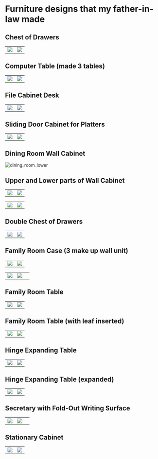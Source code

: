 

# Furniture designs that my father-in-law made

## Chest of Drawers

<table width="100%">
<tr>
<td width="50%">
<img src="./images/chest_of_drawers.jpg">
</td>
<td>
<img src="./dimensions/chest_of_drawers.jpg" >
</td>
</tr>
</table>


## Computer Table (made 3 tables)

<table width="100%">
<tr>
<td width="50%">
<img src="./images/computer_table.jpg">
</td>
<td>
<img src="./dimensions/computer_table.jpg" >
</td>
</tr>
</table>

## File Cabinet Desk

<table width="100%">
<tr>
<td width="50%">
<img src="./images/file_cabinet_desk.jpg">
</td>
<td>
<img src="./dimensions/file_cabinet_desk.jpg" >
</td>
</tr>
</table>


## Sliding Door Cabinet for Platters

<table width="100%">
<tr>
<td width="50%">
<img src="./images/dining_platter_cabinet.jpg">
</td>
<td>
<img src="./dimensions/dining_platter_cabinet.jpg" >
</td>
</tr>
</table>

## Dining Room Wall Cabinet
![dining_room_lower](./images/dining_room_upper_and_lower.jpg)

## Upper and Lower parts of Wall Cabinet

<table width="100%">
<tr>
<td width="50%">
<img src="./images/dining_room_upper.jpg">
</td>
<td>
<img src="./dimensions/dining_room_upper.jpg" >
</td>
</tr>
</table>


<table width="100%">
<tr>
<td width="50%">
<img src="./images/dining_room_lower.jpg">
</td>
<td>
<img src="./dimensions/dining_room_lower.jpg" >
</td>
</tr>
</table>

## Double Chest of Drawers

<table width="100%">
<tr>
<td width="50%">
<img src="./images/double_chest_of_drawers.jpg">
</td>
<td>
<img src="./dimensions/double_chest_of_drawers.jpg" >
</td>
</tr>
</table>

## Family Room Case (3 make up wall unit)


<table width="100%">
<tr>
<td width="50%">
<img src="./images/family_room_case_x3_v2.jpg">
</td>
<td>
<img src="./dimensions/family_room_case_w_shelves.jpg" >
</td>
</tr>
</table>



<table width="100%">
<tr>
<td width="40%">
<img src="./images/family_room_case.jpg">
</td>
<td>
<img src="./dimensions/family_room_case.jpg" >
</td>
</tr>
</table>

## Family Room Table

<table width="100%">
<tr>
<td width="50%">
<img src="./images/family_room_table.jpg">
</td>
<td>
<img src="./dimensions/family_room_table.jpg" >
</td>
</tr>
</table>

## Family Room Table (with leaf inserted)

<table width="100%">
<tr>
<td width="50%">
<img src="./images/family_room_table_w_leaf.jpg">
</td>
<td>
<img src="./dimensions/family_room_table_w_leaf.jpg" >
</td>
</tr>
</table>

## Hinge Expanding Table

<table width="100%">
<tr>
<td width="50%">
<img src="./images/hinge_expanding_table.jpg">
</td>
<td>
<img src="./dimensions/hinge_expanding_table.jpg" >
</td>
</tr>
</table>

## Hinge Expanding Table (expanded)

<table width="100%">
<tr>
<td width="50%">
<img src="./images/hinge_table_lengthened.jpg">
</td>
<td>
<img src="./dimensions/hinge_table_lengthened.jpg" >
</td>
</tr>
</table>

## Secretary with Fold-Out Writing Surface

<table width="100%">
<tr>
<td width="40%">
<img src="./images/secretary.jpg">
</td>
<td>
<img src="./dimensions/secretary.jpg" >
</td>
</tr>
</table>

## Stationary Cabinet

<table width="100%">
<tr>
<td width="50%">
<img src="./images/stationary_cabinet.jpg">
</td>
<td>
<img src="./dimensions/stationary_cabinet.jpg" >
</td>
</tr>
</table>
